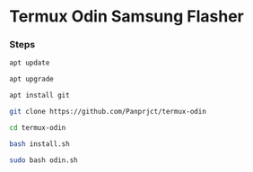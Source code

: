 # Termux Odin Samsung Flasher
### Steps
```bash
apt update
```
```bash
apt upgrade
```
```bash
apt install git
```
```bash
git clone https://github.com/Panprjct/termux-odin
```
```bash
cd termux-odin
```
```bash
bash install.sh
```
```bash
sudo bash odin.sh
```
